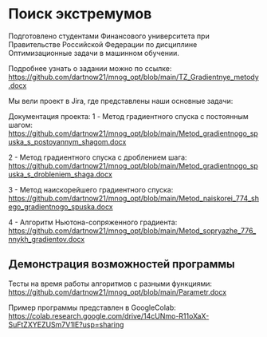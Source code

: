 # Поиск экстремумов
Подготовлено студентами Финансового университета при Правительстве Российской Федерации по дисциплине Оптимизационные задачи в машинном обучении. 

Подробнее узнать о задании можно по ссылке: https://github.com/dartnow21/mnog_opt/blob/main/TZ_Gradientnye_metody.docx

Мы вели проект в Jira, где представлены наши основные задачи: 

Документация проекта:
1 - Mетод градиентного спуска с постоянным шагом: https://github.com/dartnow21/mnog_opt/blob/main/Metod_gradientnogo_spuska_s_postoyannym_shagom.docx

2 - Метод градиентного спуска с дроблением шага: https://github.com/dartnow21/mnog_opt/blob/main/Metod_gradientnogo_spuska_s_drobleniem_shaga.docx

3 - Метод наискорейшего градиентного спуска: https://github.com/dartnow21/mnog_opt/blob/main/Metod_naiskorei_774_shego_gradientnogo_spuska.docx

4 - Алгоритм Ньютона-сопряженного градиента: https://github.com/dartnow21/mnog_opt/blob/main/Metod_sopryazhe_776_nnykh_gradientov.docx

## Демонстрация возможностей программы

Тесты на время работы алгоритмов с разными функциями: https://github.com/dartnow21/mnog_opt/blob/main/Parametr.docx

Пример программы представлен в GoogleColab: https://colab.research.google.com/drive/14cUNmo-R11oXaX-SuFtZXYEZUSm7V1lE?usp=sharing
